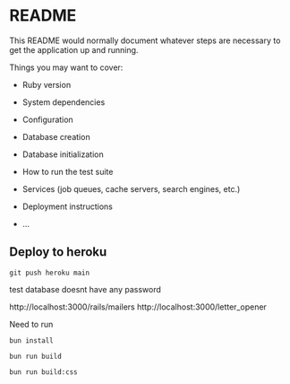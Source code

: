 # README

This README would normally document whatever steps are necessary to get the
application up and running.

Things you may want to cover:

* Ruby version

* System dependencies

* Configuration

* Database creation

* Database initialization

* How to run the test suite

* Services (job queues, cache servers, search engines, etc.)

* Deployment instructions

* ...

## Deploy to heroku
```
git push heroku main
```


test database doesnt have any password

http://localhost:3000/rails/mailers
http://localhost:3000/letter_opener



Need to run
```
bun install
```

```
bun run build
```

```
bun run build:css

```